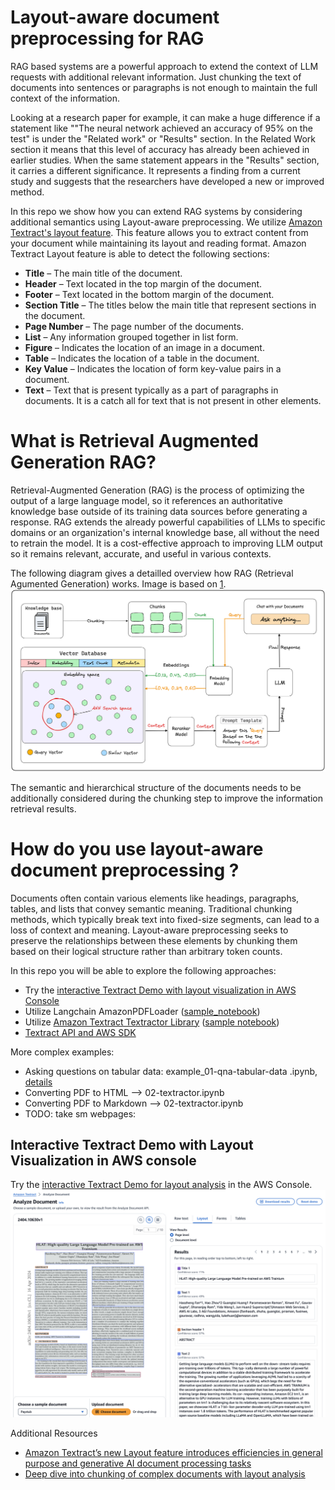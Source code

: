 # Layout-aware document preprocessing for RAG

RAG based systems are a powerful approach to extend the context of LLM requests with additional relevant information.
Just chunking the text of documents into sentences or paragraphs is not enough to maintain the full context of the information.

Looking at a research paper for example, it can make a huge difference if a statement like ""The neural network achieved an accuracy of 95% on the test" is under the "Related work" or "Results" section. In the Related Work section it means that this level of accuracy has already been achieved in earlier studies. When the same statement appears in the "Results" section, it carries a different significance. It represents a finding from a current study and suggests that the researchers have developed a new or improved method.

In this repo we show how you can extend RAG systems by considering additional semantics using Layout-aware preprocessing.
We utilize [Amazon Textract's layout feature](https://aws.amazon.com/blogs/machine-learning/amazon-textracts-new-layout-feature-introduces-efficiencies-in-general-purpose-and-generative-ai-document-processing-tasks/). This feature allows you to extract content from your document while maintaining its layout and reading format. Amazon Textract Layout feature is able to detect the following sections:

* **Title** – The main title of the document.
* **Header** – Text located in the top margin of the document.
* **Footer** – Text located in the bottom margin of the document.
* **Section Title** – The titles below the main title that represent sections in the document.
* **Page Number** – The page number of the documents.
* **List** – Any information grouped together in list form.
* **Figure** – Indicates the location of an image in a document.
* **Table** – Indicates the location of a table in the document.
* **Key Value** – Indicates the location of form key-value pairs in a document.
* **Text** – Text that is present typically as a part of paragraphs in documents. It is a catch all for text that is not present in other elements.

# What is Retrieval Augmented Generation RAG?

Retrieval-Augmented Generation (RAG) is the process of optimizing the output of a large language model, so it references an authoritative knowledge base outside of its training data sources before generating a response. RAG extends the already powerful capabilities of LLMs to specific domains or an organization's internal knowledge base, all without the need to retrain the model. It is a cost-effective approach to improving LLM output so it remains relevant, accurate, and useful in various contexts.

The following diagram gives a detailled overview how RAG (Retrieval Agumented Generation) works. Image is based on [1](https://lightning.ai/lightning-ai/studios/rag-using-cohere-command-r).
<img src="images/rag-overview.png" alt="Image showing how RAG works" width="800"/>

The semantic and hierarchical structure of the documents needs to be additionally considered during the chunking step to improve the information retrieval results.  

# How do you use layout-aware document preprocessing ?

Documents often contain various elements like headings, paragraphs, tables, and lists that convey semantic meaning. Traditional chunking methods, which typically break text into fixed-size segments, can lead to a loss of context and meaning. Layout-aware preprocessing seeks to preserve the relationships between these elements by chunking them based on their logical structure rather than arbitrary token counts.

In this repo you will be able to explore the following approaches: 

* Try the [interactive Textract Demo with layout visualization in AWS Console](https://us-east-1.console.aws.amazon.com/textract/home?region=us-east-1#/demo) 
* Utilize Langchain AmazonPDFLoader ([sample_notebook](01-langchain-textract.ipynb)) 
* Utilize [Amazon Textract Textractor Library](https://aws-samples.github.io/amazon-textract-textractor/index.html) ([sample notebook](02-textractor.ipynb))
* [Textract API and AWS SDK](https://docs.aws.amazon.com/textract/latest/dg/sdk-general-information-section.html)

More complex examples:
* Asking questions on tabular data: example_01-qna-tabular-data .ipynb, [details](https://aws-samples.github.io/amazon-textract-textractor/notebooks/tabular_data_linearization_continued.html#)
* Converting PDF to HTML --> 02-textractor.ipynb
* Converting PDF to Markdown --> 02-textractor.ipynb
* TODO: take sm
webpages:

## Interactive Textract Demo with Layout Visualization in AWS console

Try the [interactive Textract Demo for layout analysis](https://us-east-1.console.aws.amazon.com/textract/home?region=us-east-1#/demo) in the AWS Console.
![alt text](images/layout_analysis_page_0.png "Layout analysis of first page")

Additional Resources
* [Amazon Textract’s new Layout feature introduces efficiencies in general purpose and generative AI document processing tasks](https://aws.amazon.com/blogs/machine-learning/amazon-textracts-new-layout-feature-introduces-efficiencies-in-general-purpose-and-generative-ai-document-processing-tasks/)
* [Deep dive into chunking of complex documents with layout analysis](https://github.com/aws-samples/layout-aware-document-processing-and-retrieval-augmented-generation/tree/main)

